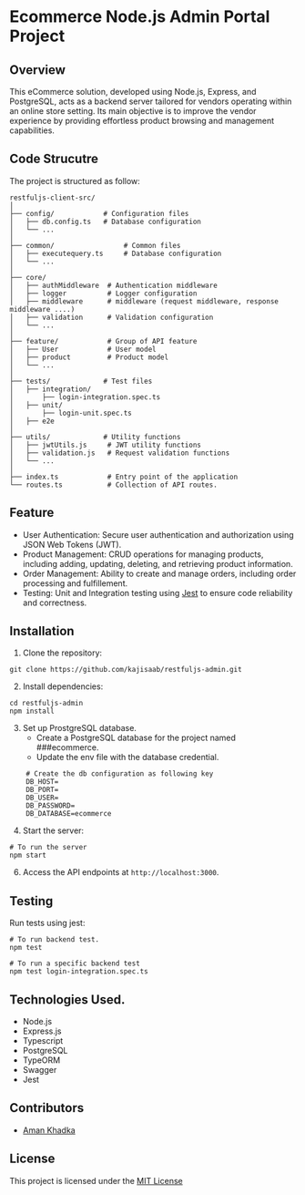 # Ecommerce Node.js Admin Portal Project

## Overview

This eCommerce solution, developed using Node.js, Express, and PostgreSQL, acts as a backend server tailored for vendors operating within an online store setting. Its main objective is to improve the vendor experience by providing effortless product browsing and management capabilities.

## Code Strucutre

The project is structured as follow:

```shell
restfuljs-client-src/
│
├── config/            # Configuration files
│   ├── db.config.ts   # Database configuration
│   └── ...
│
├── common/                 # Common files
│   ├── executequery.ts     # Database configuration
│   └── ...
│
├── core/
│   ├── authMiddleware  # Authentication middleware
│   ├── logger          # Logger configuration
│   ├── middleware      # middleware (request middleware, response middleware ....)
│   ├── validation      # Validation configuration
│   └── ...
│
├── feature/            # Group of API feature
│   ├── User            # User model
│   ├── product         # Product model
│   └── ...
│
├── tests/             # Test files
│   ├── integration/
│       ├── login-integration.spec.ts
│   ├── unit/
│       ├── login-unit.spec.ts
│   ├── e2e
│
├── utils/             # Utility functions
│   ├── jwtUtils.js     # JWT utility functions
│   ├── validation.js   # Request validation functions
│   └── ...
│
├── index.ts            # Entry point of the application
└── routes.ts           # Collection of API routes.
```

## Feature

- User Authentication: Secure user authentication and authorization using JSON Web Tokens (JWT).
- Product Management: CRUD operations for managing products, including adding, updating, deleting, and retrieving product information.
- Order Management: Ability to create and manage orders, including order processing and fulfillement.
- Testing: Unit and Integration testing using [Jest](https://facebook.github.io/jest/) to ensure code reliability and correctness.

## Installation

1. Clone the repository:

```shell
git clone https://github.com/kajisaab/restfuljs-admin.git
```

2. Install dependencies:

```shell
cd restfuljs-admin
npm install
```

3. Set up ProstgreSQL database.
   - Create a PostgreSQL database for the project named ###ecommerce.
   - Update the env file with the database credential.

```shell
    # Create the db configuration as following key
    DB_HOST=
    DB_PORT=
    DB_USER=
    DB_PASSWORD=
    DB_DATABASE=ecommerce
```

4. Start the server:

```shell
# To run the server
npm start
```

6. Access the API endpoints at `http://localhost:3000`.

## Testing

Run tests using jest:

```shell
# To run backend test.
npm test

# To run a specific backend test
npm test login-integration.spec.ts
```

## Technologies Used.

- Node.js
- Express.js
- Typescript
- PostgreSQL
- TypeORM
- Swagger
- Jest

## Contributors

- [Aman Khadka](https://github.com/kajisaab/)

## License

This project is licensed under the [MIT License](https://github.com/git/git-scm.com/blob/main/MIT-LICENSE.txt)
